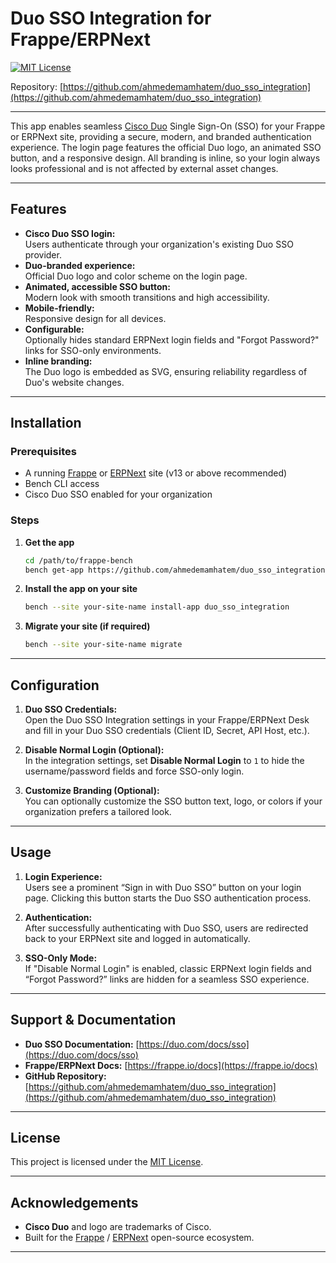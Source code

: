 # Duo SSO Integration for Frappe/ERPNext

[![MIT License](https://img.shields.io/badge/license-MIT-green.svg)](license.txt)

Repository: [https://github.com/ahmedemamhatem/duo_sso_integration](https://github.com/ahmedemamhatem/duo_sso_integration)

---

This app enables seamless [Cisco Duo](https://duo.com/) Single Sign-On (SSO) for your Frappe or ERPNext site, providing a secure, modern, and branded authentication experience. The login page features the official Duo logo, an animated SSO button, and a responsive design. All branding is inline, so your login always looks professional and is not affected by external asset changes.

---

## Features

- **Cisco Duo SSO login:**  
  Users authenticate through your organization's existing Duo SSO provider.
- **Duo-branded experience:**  
  Official Duo logo and color scheme on the login page.
- **Animated, accessible SSO button:**  
  Modern look with smooth transitions and high accessibility.
- **Mobile-friendly:**  
  Responsive design for all devices.
- **Configurable:**  
  Optionally hides standard ERPNext login fields and "Forgot Password?" links for SSO-only environments.
- **Inline branding:**  
  The Duo logo is embedded as SVG, ensuring reliability regardless of Duo's website changes.

---


## Installation

### Prerequisites

- A running [Frappe](https://frappe.io/) or [ERPNext](https://erpnext.com/) site (v13 or above recommended)
- Bench CLI access
- Cisco Duo SSO enabled for your organization

### Steps

1. **Get the app**

    ```sh
    cd /path/to/frappe-bench
    bench get-app https://github.com/ahmedemamhatem/duo_sso_integration.git
    ```

2. **Install the app on your site**

    ```sh
    bench --site your-site-name install-app duo_sso_integration
    ```

3. **Migrate your site (if required)**

    ```sh
    bench --site your-site-name migrate
    ```

---

## Configuration

1. **Duo SSO Credentials:**  
   Open the Duo SSO Integration settings in your Frappe/ERPNext Desk and fill in your Duo SSO credentials (Client ID, Secret, API Host, etc.).

2. **Disable Normal Login (Optional):**  
   In the integration settings, set **Disable Normal Login** to `1` to hide the username/password fields and force SSO-only login.

3. **Customize Branding (Optional):**  
   You can optionally customize the SSO button text, logo, or colors if your organization prefers a tailored look.

---

## Usage

1. **Login Experience:**  
   Users see a prominent “Sign in with Duo SSO” button on your login page. Clicking this button starts the Duo SSO authentication process.

2. **Authentication:**  
   After successfully authenticating with Duo SSO, users are redirected back to your ERPNext site and logged in automatically.

3. **SSO-Only Mode:**  
   If "Disable Normal Login" is enabled, classic ERPNext login fields and “Forgot Password?” links are hidden for a seamless SSO experience.

---

## Support & Documentation

- **Duo SSO Documentation:** [https://duo.com/docs/sso](https://duo.com/docs/sso)
- **Frappe/ERPNext Docs:** [https://frappe.io/docs](https://frappe.io/docs)
- **GitHub Repository:** [https://github.com/ahmedemamhatem/duo_sso_integration](https://github.com/ahmedemamhatem/duo_sso_integration)

---

## License

This project is licensed under the [MIT License](license.txt).

---

## Acknowledgements

- **Cisco Duo** and logo are trademarks of Cisco.
- Built for the [Frappe](https://frappe.io/) / [ERPNext](https://erpnext.com/) open-source ecosystem.

---
